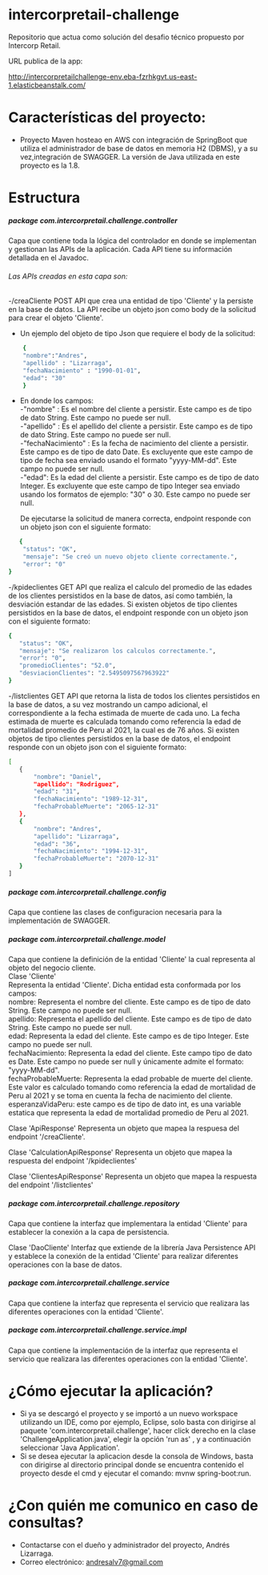 # intercorpretail-challenge
Repositorio que actua como solución del desafio técnico propuesto por Intercorp Retail.

URL publica de la app:

http://intercorpretailchallenge-env.eba-fzrhkgvt.us-east-1.elasticbeanstalk.com/

# Características del proyecto:
- Proyecto Maven hosteao en AWS con integración de SpringBoot que utiliza el administrador de base de datos en memoria H2 (DBMS), y a su vez,integración de SWAGGER. La versión de Java utilizada en este proyecto es la 1.8.

# Estructura
##### package com.intercorpretail.challenge.controller
Capa que contiene toda la lógica del controlador en donde se implementan y gestionan las APIs de la aplicación. Cada API tiene su información detallada en el Javadoc.

###### Las APIs creadas en esta capa son:

-/creaCliente POST API que crea una entidad de tipo 'Cliente' y la persiste en la base de datos. La API recibe un objeto json como body de la solicitud para crear el objeto 'Cliente'.
- Un ejemplo del objeto de tipo Json que requiere el body de la solicitud:
```sh
    {
    "nombre":"Andres",
    "apellido" : "Lizarraga",
    "fechaNacimiento" : "1990-01-01",
    "edad": "30"
    }
```        
- En donde los campos:  
       -"nombre" : Es el nombre del cliente a persistir. Este campo es de tipo de dato String. Este campo no puede ser null.  
	   -"apellido" : Es el apellido del cliente a persistir. Este campo es de tipo de dato String. Este campo no puede ser null.  
	   -"fechaNacimiento" : Es la fecha de nacimiento del cliente a persistir. Este campo es de tipo de dato Date. Es excluyente que este campo de tipo de fecha sea enviado usando el formato "yyyy-MM-dd". Este campo no puede ser null.  
	   -"edad": Es la edad del cliente a persistir. Este campo es de tipo de dato Integer. Es excluyente que este campo de tipo Integer sea enviado usando los formatos de ejemplo: "30" o 30. Este campo no puede ser null.  
	   
   De ejecutarse la solicitud de manera correcta, endpoint responde con un objeto json con el siguiente formato: 
```sh
   {
    "status": "OK",
    "mensaje": "Se creó un nuevo objeto cliente correctamente.",
    "error": "0"
}
```    
-/kpideclientes GET API que realiza el calculo del promedio de las edades de los clientes persistidos en la base de datos, así como también, la desviación estandar de las edades. Si existen objetos de tipo clientes persistidos en la base de datos, el endpoint responde con un objeto json con el siguiente formato:
 ```sh
 {
    "status": "OK",
    "mensaje": "Se realizaron los calculos correctamente.",
    "error": "0",
    "promedioClientes": "52.0",
    "desviacionClientes": "2.5495097567963922"
}
```    
-/listclientes GET API que retorna la lista de todos los clientes persistidos en la base de datos, a su vez mostrando un campo adicional, el correspondiente a la fecha estimada de muerte de cada uno. La fecha estimada de muerte es calculada tomando como referencia la edad de mortalidad promedio de Peru al 2021, la cual es de 76 años.  Si existen objetos de tipo clientes persistidos en la base de datos, el endpoint responde con un objeto json con el siguiente formato:
 ```sh
 [
    {
        "nombre": "Daniel",
        "apellido": "Rodriguez",
        "edad": "31",
        "fechaNacimiento": "1989-12-31",
        "fechaProbableMuerte": "2065-12-31"
    },
    {
        "nombre": "Andres",
        "apellido": "Lizarraga",
        "edad": "36",
        "fechaNacimiento": "1994-12-31",
        "fechaProbableMuerte": "2070-12-31"
    }
]
```    
##### package com.intercorpretail.challenge.config
Capa que contiene las clases de configuracion necesaria para la implementación de SWAGGER. 

##### package com.intercorpretail.challenge.model
Capa que contiene la definición de la entidad 'Cliente' la cual representa al objeto del negocio cliente.  
Clase 'Cliente'  
 Representa la entidad 'Cliente'. Dicha entidad esta conformada por los campos:  
nombre: Representa el nombre del cliente. Este campo es de tipo de dato String. Este campo no puede ser null.  
apellido: Representa el apellido del cliente. Este campo es de tipo de dato String. Este campo no puede ser null.  
edad: Representa la edad del cliente. Este campo es de tipo Integer. Este campo no puede ser null.  
fechaNacimiento: Representa la edad del cliente. Este campo tipo de dato es Date. Este campo no puede ser null y únicamente admite el formato: "yyyy-MM-dd".  
fechaProbableMuerte: Representa la edad probable de muerte del cliente. Este valor es calculado tomando como referencia la edad de mortalidad de Peru al 2021 y se toma en cuenta la fecha de nacimiento del cliente.  
esperanzaVidaPeru: este campo es de tipo de dato int, es una variable estatica que representa la edad de mortalidad promedio de Peru al 2021.  

Clase 'ApiResponse' 
  Representa un objeto que mapea la respuesa del endpoint '/creaCliente'. 
  
Clase 'CalculationApiResponse'
  Representa un objeto que mapea la respuesta del endpoint '/kpideclientes'

Clase 'ClientesApiResponse'
  Representa un objeto que mapea la respuesta del endpoint '/listclientes'
  
##### package com.intercorpretail.challenge.repository
Capa que contiene la interfaz que implementara la entidad 'Cliente' para establecer la conexión a la capa de persistencia.

Clase 'DaoCliente'
 Interfaz que extiende de la librería Java Persistence API y establece la conexión de la entidad 'Cliente' para realizar diferentes operaciones con la base de datos.

##### package com.intercorpretail.challenge.service
Capa que contiene la interfaz que representa el servicio que realizara las diferentes operaciones con la entidad 'Cliente'.

##### package com.intercorpretail.challenge.service.impl
Capa que contiene la implementación de la interfaz que representa el servicio que realizara las diferentes operaciones con la entidad 'Cliente'.

# ¿Cómo ejecutar la aplicación?
- Si ya se descargó el proyecto y se importó a un nuevo workspace utilizando un IDE, como por ejemplo, Eclipse, solo basta con dirigirse al paquete 'com.intercorpretail.challenge', hacer click derecho en la clase 'ChallengeApplication.java', elegir la opción 'run as' , y a continuación seleccionar 'Java Application'.
- Si se desea ejecutar la aplicacion desde la consola de Windows, basta con dirigirse al directorio principal donde se encuentra contenido el proyecto desde el cmd y ejecutar el comando: mvnw spring-boot:run.

# ¿Con quién me comunico en caso de consultas?
- Contactarse con el dueño y administrador del proyecto, Andrés Lizarraga.
- Correo electrónico: andresalv7@gmail.com